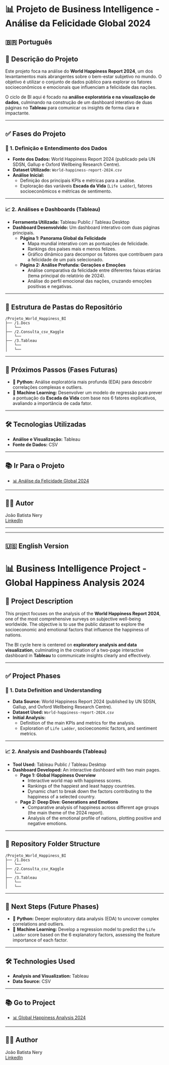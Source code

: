 # 📊 Projeto de Business Intelligence - Análise da Felicidade Global 2024

## 🇧🇷 Português

## 📝 Descrição do Projeto

Este projeto foca na análise do **World Happiness Report 2024**, um dos levantamentos mais abrangentes sobre o bem-estar subjetivo no mundo. O objetivo é utilizar o conjunto de dados público para explorar os fatores socioeconômicos e emocionais que influenciam a felicidade das nações.

O ciclo de BI aqui é focado na **análise exploratória e na visualização de dados**, culminando na construção de um dashboard interativo de duas páginas no **Tableau** para comunicar os insights de forma clara e impactante.

---

## ✅ Fases do Projeto

### 📄 1. Definição e Entendimento dos Dados

- **Fonte dos Dados:** World Happiness Report 2024 (publicado pela UN SDSN, Gallup e Oxford Wellbeing Research Centre).
- **Dataset Utilizado:** `World-happiness-report-2024.csv`
- **Análise Inicial:**
    - Definição dos principais KPIs e métricas para a análise.
    - Exploração das variáveis **Escada da Vida** (`Life Ladder`), fatores socioeconômicos e métricas de sentimento.

---

### 📈 2. Análises e Dashboards (Tableau)

- **Ferramenta Utilizada:** Tableau Public / Tableau Desktop
- **Dashboard Desenvolvido:** Um dashboard interativo com duas páginas principais.
  - **Página 1: Panorama Global da Felicidade**
    - Mapa mundial interativo com as pontuações de felicidade.
    - Rankings dos países mais e menos felizes.
    - Gráfico dinâmico para decompor os fatores que contribuem para a felicidade de um país selecionado.
  - **Página 2: Análise Profunda: Gerações e Emoções**
    - Análise comparativa da felicidade entre diferentes faixas etárias (tema principal do relatório de 2024).
    - Análise do perfil emocional das nações, cruzando emoções positivas e negativas.

---

## 📂 Estrutura de Pastas do Repositório

 ```
/Projeto_World_Happiness_BI
├── /1.Docs
│   └── 
├── /2.Consulta_csv_Kaggle
│   └── 
├── /3.Tableau
│   └── 
│   └── 

  ```


---

## 🚀 Próximos Passos (Fases Futuras)

- 🔎 **Python:** Análise exploratória mais profunda (EDA) para descobrir correlações complexas e outliers.
- 🤖 **Machine Learning:** Desenvolver um modelo de regressão para prever a pontuação da **Escada da Vida** com base nos 6 fatores explicativos, avaliando a importância de cada fator.

---

## 🛠️ Tecnologias Utilizadas

- **Análise e Visualização:** Tableau
- **Fonte de Dados:** CSV

---

## 📚 Ir Para o Projeto

- [📊 Análise da Felicidade Global 2024](https://github.com/Joao-Nery1/Joao-Nery1/tree/main/Projeto_World_Happiness_2024)

---

## 👨‍💻 Autor

João Batista Nery  
[LinkedIn](https://www.linkedin.com/in/joaobatistanery)

---
---

## 🇺🇸 English Version

# 📊 Business Intelligence Project - Global Happiness Analysis 2024

## 📝 Project Description

This project focuses on the analysis of the **World Happiness Report 2024**, one of the most comprehensive surveys on subjective well-being worldwide. The objective is to use the public dataset to explore the socioeconomic and emotional factors that influence the happiness of nations.

The BI cycle here is centered on **exploratory analysis and data visualization**, culminating in the creation of a two-page interactive dashboard in **Tableau** to communicate insights clearly and effectively.

---

## ✅ Project Phases

### 📄 1. Data Definition and Understanding

- **Data Source:** World Happiness Report 2024 (published by UN SDSN, Gallup, and Oxford Wellbeing Research Centre).
- **Dataset Used:** `World-happiness-report-2024.csv`
- **Initial Analysis:**
    - Definition of the main KPIs and metrics for the analysis.
    - Exploration of `Life Ladder`, socioeconomic factors, and sentiment metrics.

---

### 📈 2. Analysis and Dashboards (Tableau)

- **Tool Used:** Tableau Public / Tableau Desktop
- **Dashboard Developed:** An interactive dashboard with two main pages.
  - **Page 1: Global Happiness Overview**
    - Interactive world map with happiness scores.
    - Rankings of the happiest and least happy countries.
    - Dynamic chart to break down the factors contributing to the happiness of a selected country.
  - **Page 2: Deep Dive: Generations and Emotions**
    - Comparative analysis of happiness across different age groups (the main theme of the 2024 report).
    - Analysis of the emotional profile of nations, plotting positive and negative emotions.

---

## 📂 Repository Folder Structure

 ```
/Projeto_World_Happiness_BI
├── /1.Docs
│   └── 
├── /2.Consulta_csv_Kaggle
│   └── 
├── /3.Tableau
│   └── 
│   └── 

  ```

---

## 🚀 Next Steps (Future Phases)

- 🔎 **Python:** Deeper exploratory data analysis (EDA) to uncover complex correlations and outliers.
- 🤖 **Machine Learning:** Develop a regression model to predict the `Life Ladder` score based on the 6 explanatory factors, assessing the feature importance of each factor.

---

## 🛠️ Technologies Used

- **Analysis and Visualization:** Tableau
- **Data Source:** CSV

---

## 📚 Go to Project

- [📊 Global Happiness Analysis 2024](https://github.com/Joao-Nery1/Joao-Nery1/tree/main/Projeto_World_Happiness_2024)

---

## 👨‍💻 Author

João Batista Nery  
[LinkedIn](https://www.linkedin.com/in/joaobatistanery)
